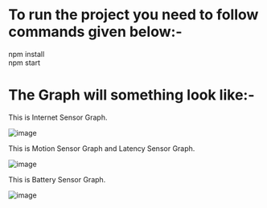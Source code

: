 # To run the project you need to follow commands given below:- 
npm install   
npm start

# The Graph will something look like:- 

This is Internet Sensor Graph.


![image](https://github.com/user-attachments/assets/6323d8b8-5776-4100-acc7-a0363d32d60b)


This is Motion Sensor Graph and Latency Sensor Graph.


![image](https://github.com/user-attachments/assets/2d29f3f2-a80a-4941-bf6b-1efc1b2816e1)


This is Battery Sensor Graph.


![image](https://github.com/user-attachments/assets/cd43b37b-f7a0-40c7-9766-d44853e15947)


